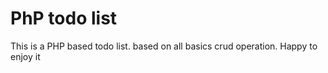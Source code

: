 # PhP todo list
This is  a PHP based todo list. based on all basics crud operation. 
Happy to enjoy it
